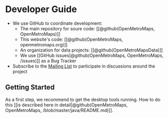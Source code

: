 # Developer Guide
* We use GitHub to coordinate development:
  * The main repository for soure code: [[@github(OpenMetroMaps, OpenMetroMaps)]]
  * This website's code: [[@github(OpenMetroMaps, openmetromaps.org)]]
  * An organization for data projects: [[@github(OpenMetroMapsData)]]
  * We use [[GitHub issues|@github(OpenMetroMaps, OpenMetroMaps, /issues)]] as
    a Bug Tracker
* Subscribe to the [Mailing List](https://www.freelists.org/list/openmetromaps)
  to participate in discussions around the project

## Getting Started
As a first step, we recommend to get the desktop tools running. How to do this
[[is described here in detail|@github(OpenMetroMaps, OpenMetroMaps,
/blob/master/java/README.md)]].